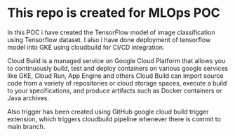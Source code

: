 # This repo is created for MLOps POC

In this POC i have created the TensorFlow model of image classification using Tensorflow dataset. I also i have done deployment of tensorflow model into GKE using cloudbuild for CI/CD integration. 

Cloud Build is a managed service on Google Cloud Platform that allows you to continuously build, test and deploy containers on various google services like GKE, Cloud Run, App Engine and others
Cloud Build can import source code from a variety of repositories or cloud storage spaces, execute a build to your specifications, and produce artifacts such as Docker containers or Java archives.

Also trigger has been created using GitHub google cloud build trigger extension, which triggers cloudbuild pipeline whenever there is commit to main branch.
